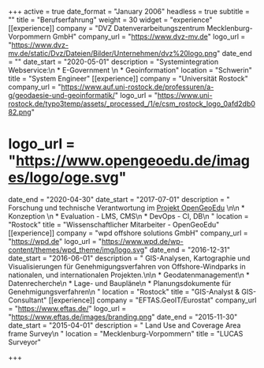 +++
active = true
date_format = "January 2006"
headless = true
subtitle = ""
title = "Berufs&shy;erfah&shy;rung"
weight = 30
widget = "experience"
[[experience]]
company = "DVZ Datenverarbeitungszentrum Mecklenburg-Vorpommern GmbH"
company_url = "https://www.dvz-mv.de"
logo_url = "https://www.dvz-mv.de/static/Dvz/Dateien/Bilder/Unternehmen/dvz%20logo.png"
date_end = ""
date_start = "2020-05-01"
description = "Systemintegration Webservice:\n * E-Government \n * Geoinformation"
location = "Schwerin"
title = "System Engineer"
[[experience]]
company = "Universität Rostock"
company_url = "https://www.auf.uni-rostock.de/professuren/a-g/geodaesie-und-geoinformatik/"
logo_url = "https://www.uni-rostock.de/typo3temp/assets/_processed_/1/e/csm_rostock_logo_0afd2db082.png"
# logo_url = "https://www.opengeoedu.de/images/logo/oge.svg"
date_end = "2020-04-30"
date_start = "2017-07-01"
description = "  Forschung und technische Verantwortung im [Projekt OpenGeoEdu](https://www.opengeoedu.de) \n\n  * Konzeption \n  * Evaluation - LMS, CMS\n  * DevOps - CI, DB\n  "
location = "Rostock"
title = "Wissenschaftlicher Mitarbeiter - OpenGeoEdu"
[[experience]]
company = "wpd offshore solutions GmbH"
company_url = "https://wpd.de"
logo_url = "https://www.wpd.de/wp-content/themes/wpd_theme/img/logo.svg"
date_end = "2016-12-31"
date_start = "2016-06-01"
description = "  GIS-Analysen, Kartographie und Visualisierungen für Genehmigungsverfahren von Offshore-Windparks in nationalen, und internationalen Projekten.\n\n  * Geodatenmanagement\n  * Datenrecherche\n  * Lage- und Baupläne\n  * Planungsdokumente für Genehmigungsverfahren\n  "
location = "Rostock"
title = "GIS-Analyst & GIS-Consultant"
[[experience]]
company = "EFTAS.GeoIT/Eurostat"
company_url = "https://www.eftas.de/"
logo_url = "https://www.eftas.de/images/branding.png"
date_end = "2015-11-30"
date_start = "2015-04-01"
description = "  Land Use and Coverage Area frame Survey\n  "
location = "Mecklenburg-Vorpommern"
title = "LUCAS Surveyor"

+++
